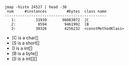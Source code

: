 ```
jmap -histo 24527 | head -30
 num     #instances         #bytes  class name
----------------------------------------------
   1:         31939       98883072  [C
   2:          8594        9461992  [B
   3:         30326        4256232  <constMethodKlass>
```

* [C is a char[]
* [S is a short[]
* [I is a int[]
* [B is a byte[]
* [[I is a int[][]